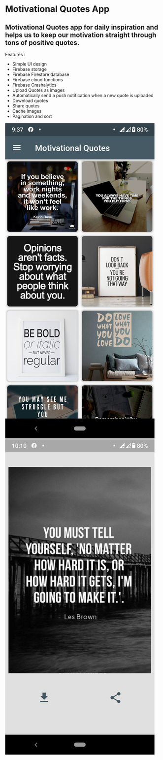 # Motivational Quotes App

## Motivational Quotes app for daily inspiration and helps us to keep our motivation straight through tons of positive quotes.

Features : 
  - Simple UI design
  - Firebase storage
  - Firebase Firestore database
  - Firebase cloud functions
  - Firebase Crashalytics
  - Upload Quotes as images
  - Automatically send a push notification when a new quote is uploaded
  - Download quotes
  - Share quotes
  - Cache images
  - Pagination and sort

![alt text](https://github.com/SithumDilanga/Motivational-Quotes-App/blob/master/screenshots/first.png) ![alt text](https://github.com/SithumDilanga/Motivational-Quotes-App/blob/master/screenshots/second.png)
